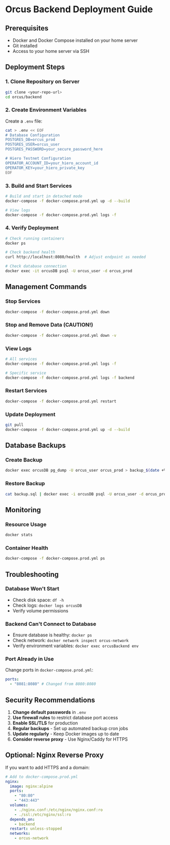 # Orcus Backend Deployment Guide

## Prerequisites

- Docker and Docker Compose installed on your home server
- Git installed
- Access to your home server via SSH

## Deployment Steps

### 1. Clone Repository on Server

```bash
git clone <your-repo-url>
cd orcus/backend
```

### 2. Create Environment Variables

Create a `.env` file:

```bash
cat > .env << EOF
# Database Configuration
POSTGRES_DB=orcus_prod
POSTGRES_USER=orcus_user
POSTGRES_PASSWORD=your_secure_password_here

# Hiero Testnet Configuration
OPERATOR_ACCOUNT_ID=your_hiero_account_id
OPERATOR_KEY=your_hiero_private_key
EOF
```

### 3. Build and Start Services

```bash
# Build and start in detached mode
docker-compose -f docker-compose.prod.yml up -d --build

# View logs
docker-compose -f docker-compose.prod.yml logs -f
```

### 4. Verify Deployment

```bash
# Check running containers
docker ps

# Check backend health
curl http://localhost:8080/health  # Adjust endpoint as needed

# Check database connection
docker exec -it orcusDB psql -U orcus_user -d orcus_prod
```

## Management Commands

### Stop Services

```bash
docker-compose -f docker-compose.prod.yml down
```

### Stop and Remove Data (CAUTION!)

```bash
docker-compose -f docker-compose.prod.yml down -v
```

### View Logs

```bash
# All services
docker-compose -f docker-compose.prod.yml logs -f

# Specific service
docker-compose -f docker-compose.prod.yml logs -f backend
```

### Restart Services

```bash
docker-compose -f docker-compose.prod.yml restart
```

### Update Deployment

```bash
git pull
docker-compose -f docker-compose.prod.yml up -d --build
```

## Database Backups

### Create Backup

```bash
docker exec orcusDB pg_dump -U orcus_user orcus_prod > backup_$(date +%Y%m%d_%H%M%S).sql
```

### Restore Backup

```bash
cat backup.sql | docker exec -i orcusDB psql -U orcus_user -d orcus_prod
```

## Monitoring

### Resource Usage

```bash
docker stats
```

### Container Health

```bash
docker-compose -f docker-compose.prod.yml ps
```

## Troubleshooting

### Database Won't Start

- Check disk space: `df -h`
- Check logs: `docker logs orcusDB`
- Verify volume permissions

### Backend Can't Connect to Database

- Ensure database is healthy: `docker ps`
- Check network: `docker network inspect orcus-network`
- Verify environment variables: `docker exec orcusBackend env`

### Port Already in Use

Change ports in `docker-compose.prod.yml`:

```yaml
ports:
  - "8081:8080" # Changed from 8080:8080
```

## Security Recommendations

1. **Change default passwords** in `.env`
2. **Use firewall rules** to restrict database port access
3. **Enable SSL/TLS** for production
4. **Regular backups** - Set up automated backup cron jobs
5. **Update regularly** - Keep Docker images up to date
6. **Consider reverse proxy** - Use Nginx/Caddy for HTTPS

## Optional: Nginx Reverse Proxy

If you want to add HTTPS and a domain:

```yaml
# Add to docker-compose.prod.yml
nginx:
  image: nginx:alpine
  ports:
    - "80:80"
    - "443:443"
  volumes:
    - ./nginx.conf:/etc/nginx/nginx.conf:ro
    - ./ssl:/etc/nginx/ssl:ro
  depends_on:
    - backend
  restart: unless-stopped
  networks:
    - orcus-network
```
